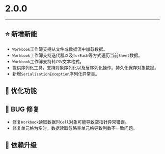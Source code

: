# 2.0.0

---------------------

## ⭐ 新增新能

- `Workbook`工作簿支持从文件或数据流中加载数据。
- `Workbook`工作簿支持迭代器以及`forEach`等方式遍历当前`Sheet`数据。
- `Workbook`工作簿支持转`CSV`文本格式。
- 提供序列化工具，支持对象序列化以及反序列化操作。持久化保存对象数据。
- 新增`SerializationException`序列化异常类。

## 👻 优化功能

## 🐞 BUG 修复

- 修复`Workbook`读取数据时`Cell`对象可能导致空指针异常错误。
- 修复单元格为空时，数据读取忽略空单元格导致列数不一致问题。

## 🔨 依赖升级